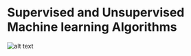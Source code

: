 # Supervised and Unsupervised Machine learning Algorithms

![alt text](https://www.intellspot.com/wp-content/uploads/2018/03/Supervised-and-Unsupervised-Learning-featured-image.png)
